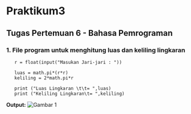 # Praktikum3
## Tugas Pertemuan 6 - Bahasa Pemrograman

### 1. File program untuk menghitung luas dan keliling lingkaran
```import math
   r = float(input("Masukan Jari-jari : "))

   luas = math.pi*(r*r)
   keliling = 2*math.pi*r
   
   print ("Luas Lingkaran \t\t= ",luas)
   print ("Keliling Lingkaran\t= ",keliling)
```
**Output:**
![Gambar 1](screenshoot2/ss1.png)
